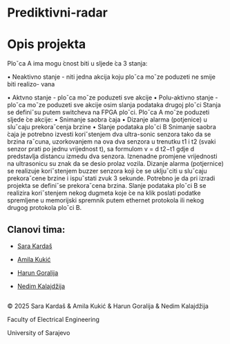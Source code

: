 # Prediktivni-radar
# Opis projekta

Ploˇca A ima mogu ́cnost biti u sljede ́ca 3 stanja:

• Neaktivno stanje - niti jedna akcija koju ploˇca moˇze poduzeti ne smije biti realizo-
vana

• Aktvno stanje - ploˇca moˇze poduzeti sve akcije
• Polu-aktivno stanje - ploˇca moˇze poduzeti sve akcije osim slanja podataka drugoj
ploˇci
Stanja se definiˇsu putem switcheva na FPGA ploˇci.
Ploˇca A moˇze poduzeti sljede ́ce akcije:
• Snimanje saobra ́caja
• Dizanje alarma (potjenice) u sluˇcaju prekoraˇcenja brzine
• Slanje podataka ploˇci B
Snimanje saobra ́caja je potrebno izvesti koriˇstenjem dva ultra-sonic senzora tako da
se brzina raˇcuna, uzorkovanjem na ova dva senzora u trenutku t1 i t2 (svaki senzor prati
po jednu vrijednost t), sa formulom v =
d
t2−t1
gdje d predstavlja distancu izmedu dva
senzora. Iznenadne promjene vrijednosti na ultrasonicu su znak da se desio prolaz vozila.
Dizanje alarma (potjernice) se realizuje koriˇstenjem buzzer senzora koji  ́ce se ukljuˇciti u
sluˇcaju prekoraˇcene brzine i ispuˇstati zvuk 3 sekunde. Potrebno je da pri izradi projekta
se definiˇse prekoraˇcena brzina.
Slanje podataka ploˇci B se realizira koriˇstenjem nekog dugmeta koje  ́ce na klik poslati
podatke spremljene u memorijski spremnik putem ethernet protokola ili nekog drugog
protokola ploˇci B.


## Clanovi tima:

- [Sara Kardaš](https://github.com/skardas1)

- [Amila Kukić](https://github.com/amilakukic)

- [Harun Goralija](https://github.com/goralija)

- [Nedim Kalajdžija](https://github.com/nkalajdzij1)

##

© 2025 Sara Kardaš & Amila Kukić & Harun Goralija & Nedim Kalajdžija

Faculty of Electrical Engineering

University of Sarajevo

